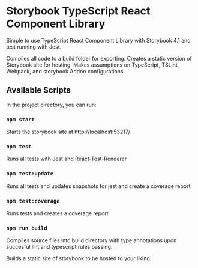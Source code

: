 # Storybook TypeScript React Component Library

Simple to use TypeScript React Component Library with Storybook 4.1 and test running with Jest.

Compiles all code to a build folder for exporting. Creates a static version of Storybook site for hosting. Makes assumptions on TypeScript, TSLint, Webpack, and storybook Addon configurations.

## Available Scripts

In the project directory, you can run:

### `npm start`

Starts the storybook site at http://localhost:53217/

### `npm test`

Runs all tests with Jest and React-Test-Renderer

### `npm test:update`

Runs all tests and updates snapshots for jest and create a coverage report

### `npm test:coverage`

Runs tests and creates a coverage report

### `npm run build`

Compiles source files into build directory with type annotations upon succesful lint and typescript rules passing.

Builds a static site of storybook to be hosted to your liking.
